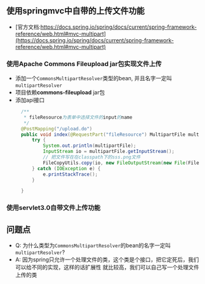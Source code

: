 ## 使用springmvc中自带的上传文件功能

* [官方文档:https://docs.spring.io/spring/docs/current/spring-framework-reference/web.html#mvc-multipart](https://docs.spring.io/spring/docs/current/spring-framework-reference/web.html#mvc-multipart)

### 使用Apache Commons Fileupload jar包实现文件上传
* 添加一个`CommonsMultipartResolver`类型的bean, 并且名字一定叫`multipartResolver`
* 项目依赖**commons-fileupload** jar包
* 添加api接口
    ```java
      /**
       * fileResource为表单中选择文件的input的name
       */
      @PostMapping("/upload.do")
      public void index(@RequestPart("fileResource") MultipartFile multipartFile) {
          try {
              System.out.println(multipartFile);
              InputStream io = multipartFile.getInputStream();
              // 把文件写在在classpath下的sss.png文件
              FileCopyUtils.copy(io, new FileOutputStream(new File(FileUploadController.class.getResource("/").getPath() + "sss.png")));
          } catch (IOException e) {
              e.printStackTrace();
          }
  
      }
    ```
    
### 使用servlet3.0自带文件上传功能

## 问题点
* Q: 为什么类型为`CommonsMultipartResolver`的bean的名字一定叫`multipartResolver`?
* A: 因为spring只允许一个处理文件的类，这个类是个接口，把它定死后，我们可以给不同的实现，这样的话扩展性
     就比较高，我们可以自己写一个处理文件上传的类
     

